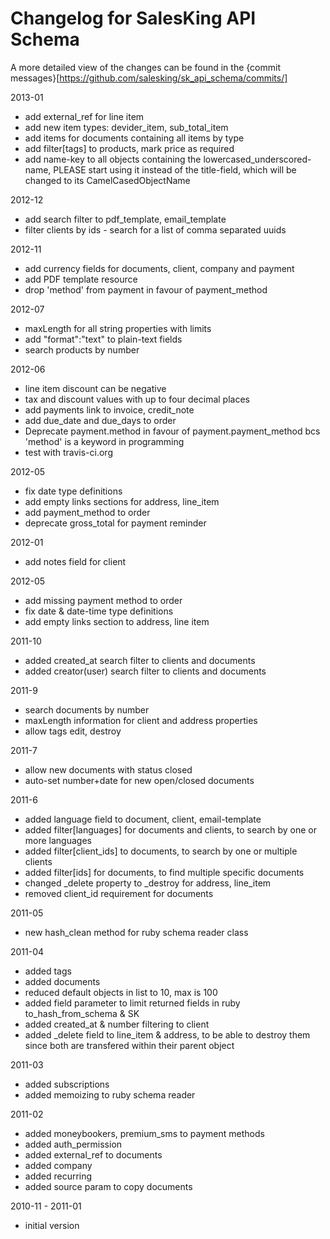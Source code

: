 # Changelog for SalesKing API Schema

A more detailed view of the changes can be found in the {commit messages}[https://github.com/salesking/sk_api_schema/commits/]

2013-01
* add external_ref for line item
* add new item types: devider_item, sub_total_item
* add items for documents containing all items by type
* add filter\[tags] to products, mark price as required
* add name-key to all objects containing the lowercased_underscored-name, PLEASE start using it instead of the title-field, which will be changed to its CamelCasedObjectName

2012-12
* add search filter to pdf_template, email_template
* filter clients by ids - search for a list of comma separated uuids

2012-11
* add currency fields for documents, client, company and payment
* add PDF template resource
* drop 'method' from payment in favour of payment_method

2012-07
* maxLength for all string properties with limits
* add "format":"text" to plain-text fields
* search products by number

2012-06
* line item discount can be negative
* tax and discount values with up to four decimal places
* add payments link to invoice, credit_note
* add due_date and due_days to order
* Deprecate payment.method in favour of payment.payment_method bcs 'method' is a keyword in programming
* test with travis-ci.org

2012-05
* fix date type definitions
* add empty links sections for address, line_item
* add payment_method to order
* deprecate gross_total for payment reminder

2012-01
* add notes field for client

2012-05

* add missing payment method to order
* fix date & date-time type definitions
* add empty links section to address, line item

2011-10
* added created_at search filter to clients and documents
* added creator(user) search filter to clients and documents

2011-9
* search documents by number
* maxLength information for client and address properties
* allow tags edit, destroy

2011-7
* allow new documents with status closed
* auto-set number+date for new open/closed documents

2011-6
* added language field to document, client, email-template
* added filter\[languages] for documents and clients, to search by one or more languages
* added filter\[client_ids] to documents, to search by one or multiple clients
* added filter\[ids] for documents, to find multiple specific documents
* changed _delete property to _destroy for address, line_item
* removed client_id requirement for documents

2011-05
* new hash_clean method for ruby schema reader class

2011-04
* added tags
* added documents
* reduced default objects in list to 10, max is 100
* added field parameter to limit returned fields in ruby to_hash_from_schema & SK
* added created_at & number filtering to client
* added _delete field to line_item & address, to be able to destroy them since both are transfered within their parent object

2011-03
* added subscriptions
* added memoizing to ruby schema reader

2011-02
* added moneybookers, premium_sms to payment methods
* added auth_permission
* added external_ref to documents
* added company
* added recurring
* added source param to copy documents

2010-11 - 2011-01
* initial version
